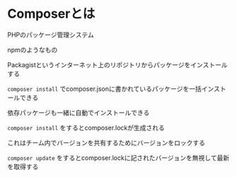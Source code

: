 # Composerとは

PHPのパッケージ管理システム

npmのようなもの

Packagistというインターネット上のリポジトリからパッケージをインストールする

`composer install` でcomposer.jsonに書かれているパッケージを一括インストールできる

依存パッケージも一緒に自動でインストールできる

`composer install` をするとcomposer.lockが生成される

これはチーム内でバージョンを共有するためにバージョンをロックする

`composer update` をするとcomposer.lockに記されたバージョンを無視して最新を取得する
